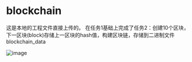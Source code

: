 # blockchain
 这是本地的工程文件直接上传的。 在任务1基础上完成了任务2：创建10个区块，下一区块(block)存储上一区块的hash值，构建区块链，存储到二进制文件blockchain_data
 
![image](https://user-images.githubusercontent.com/69345371/113478722-43134c00-94bd-11eb-975c-5047c4b9863c.png)
